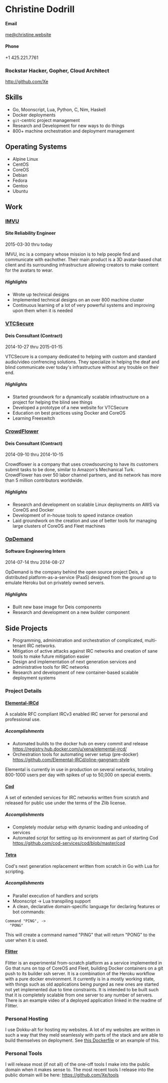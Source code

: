 # Christine Dodrill

#### Email
me@christine.website

#### Phone
+1 425.221.7761

### Rockstar Hacker, Gopher, Cloud Architect

http://github.com/Xe

Skills
------

- Go, Moonscript, Lua, Python, C, Nim, Haskell
- Docker deployments
- `git`-centric project management
- Research and Development for new ways to do things
- 800+ machine orchestration and deployment management

Operating Systems
-----------------

- Alpine Linux
- CentOS
- CoreOS
- Debian
- Fedora
- Gentoo
- Ubuntu

Work
----

###  [IMVU](http://imvu.com)
#### Site Reliability Engineer

2015-03-30 thru today

IMVU, inc is a company whose mission is to help people find and communicate
with eachother. Their main product is a 3D avatar-based chat client and its
surrounding infrastructure allowing creators to make content for the avatars
to wear.

##### Highlights

- Wrote up technical designs
- Implemented technical designs on an over 800 machine cluster
- Continuous learning of a lot of very powerful systems and improving upon them
when it is needed

###  [VTCSecure](http://www.vtcsecure.com)
#### Deis Consultant (Contract)

2014-10-27 thru 2015-01-15

VTCSecure is a company dedicated to helping with custom and standard
audio/video confrencing solutions. They specialize in helping the deaf and
blind communicate over today's infrastructure without any trouble on their end.

##### Highlights

- Started groundwork for a dynamically scalable infrastructure on a project for
helping the blind see things
- Developed a prototype of a new website for VTCSecure
- Education on best practices using Docker and CoreOS
- Learning Freeswitch

###  [CrowdFlower](http://crowdflower.com)
#### Deis Consultant (Contract)

2014-09-10 thru 2014-10-15

Crowdflower is a company that uses crowdsourcing to have its customers submit
tasks to be done, similar to Amazon's Mechanical Turk. CrowdFlower has over 50
labor channel partners, and its network has more than 5 million contributors
worldwide.

##### Highlights

- Research and development on scalable Linux deployments on AWS via CoreOS and
Docker
- Development of in-house tools to speed instance creation
- Laid groundwork on the creation and use of better tools for managing large
clusters of CoreOS and Fleet machines

###  [OpDemand](http://opdemand.com)
#### Software Engineering Intern

2014-07-14 thru 2014-08-27

OpDemand is the company behind the open source project Deis, a distributed
platform-as-a-service (PaaS) designed from the ground up to emulate Heroku but
on privately owned servers.

##### Highlights

- Built new base image for Deis components
- Research and development on a new builder component

Side Projects
-------------

- Programming, administration and orchestration of complicated, multi-tenant
IRC networks.
- Mitigation of active attacks against IRC networks and creation of sane tools
to make future mitigation easier
- Design and implementation of next generation services and administrative
tools for IRC networks
- Research and development of new container-based scalable deployment systems

### Project Details

#### [Elemental-IRCd](https://github.com/Elemental-IRCd/elemental-ircd)

A scalable RFC compliant IRCv3 enabled IRC server for personal and professional
use.

##### Accomplishments

- Automated builds to the docker hub on every commit and release
  https://registry.hub.docker.com/u/xena/elemental-ircd/
- Orchestration tools for automating server setup (pre-docker)
  https://github.com/Elemental-IRCd/oline-gangnam-style

Elemental is currently in use in production on several networks, totaling
800-1000 users per day with spikes of up to 50,000 on special events.

#### [Cod](https://github.com/cod-services/cod)

A set of extended services for IRC networks written from scratch and released
for public use under the terms of the Zlib license.

##### Accomplishments

- Completely modular setup with dynamic loading and unloading of services
- Automated script for setting up its environment as part of starting Cod
  https://github.com/cod-services/cod/blob/master/cod

#### [Tetra](https://github.com/Xe/Tetra)

Cod's next generation replacement written from scratch in Go with Lua for
scripting.

##### Accomplishments

- Parallel execution of handlers and scripts
- Moonscript -> Lua transpiling support
- A clean, declarative domain-specific language for declaring features or bot
commands:

```
Command "PING", ->
  "PONG"
```

This will create a command named "PING" that will return "PONG" to the user
when it is used.

#### [Flitter](https://github.com/Xe/flitter)

Flitter is an experimental from-scratch platform as a service implemented in Go
that runs on top of CoreOS and Fleet, building Docker containers on a git push
to its builder ssh server. It is a combination of the Heroku workflow with
a pure docker environment. It currently is in a mostly working state, with
things such as old applications being purged as new ones are started not yet
implemented due to time constraints. It is intended to be built such that it is
completely scalable from one server to any number of servers. There is an
example video of a deployed application linked in the readme of Flitter.

### Personal Hosting

I use Dokku-alt for hosting my websites. A lot of my websites are written in
such a way that they meld seamlessly with parts of the stack and are able to
build themselves on deployment. See [this 
Dockerfile](https://github.com/Xe/dockerfiles/blob/108bf84d96b5b34db4f19e928d89354f66abc398/dev/lapis-ultimate/Dockerfile)
 or an
example of this.

### Personal Tools

I will release most (if not all) of the one-off tools I make into the public
domain when it makes sense to. The most recent tools I release into the public
domain will be here: https://github.com/Xe/tools


